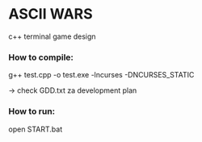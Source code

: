 # ASCII WARS
c++ terminal game design

### How to compile:
g++ test.cpp -o test.exe -lncurses -DNCURSES_STATIC 

-> check GDD.txt za development plan

### How to run:
open START.bat